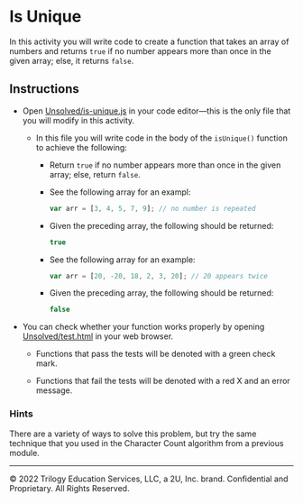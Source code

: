 # Is Unique

In this activity you will write code to create a function that takes an array of numbers and returns `true` if no number appears more than once in the given array; else, it returns `false`.

## Instructions

* Open [Unsolved/is-unique.js](Unsolved/is-unique.js) in your code editor&mdash;this is the only file that you will modify in this activity.

  * In this file you will write code in the body of the `isUnique()` function to achieve the following:

    * Return `true` if no number appears more than once in the given array; else, return `false`.

    * See the following array for an exampl:

      ```js
      var arr = [3, 4, 5, 7, 9]; // no number is repeated
      ```

    * Given the preceding array, the following should be returned:

      ```js
      true
      ```

    * See the following array for an example:

      ```js
      var arr = [20, -20, 18, 2, 3, 20]; // 20 appears twice
      ```

    * Given the preceding array, the following should be returned:

      ```js
      false
      ```

* You can check whether your function works properly by opening [Unsolved/test.html](Unsolved/test.html) in your web browser.

  * Functions that pass the tests will be denoted with a green check mark.

  * Functions that fail the tests will be denoted with a red X and an error message.

### Hints

There are a variety of ways to solve this problem, but try the same technique that you used in the Character Count algorithm from a previous module.

---

© 2022 Trilogy Education Services, LLC, a 2U, Inc. brand. Confidential and Proprietary. All Rights Reserved.

